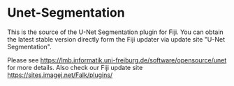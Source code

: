 # Unet-Segmentation

This is the source of the U-Net Segmentation plugin for Fiji.
You can obtain the latest stable version directly form the Fiji updater via update site "U-Net Segmentation".

Please see https://lmb.informatik.uni-freiburg.de/software/opensource/unet for more details.
Also check our Fiji update site https://sites.imagej.net/Falk/plugins/
